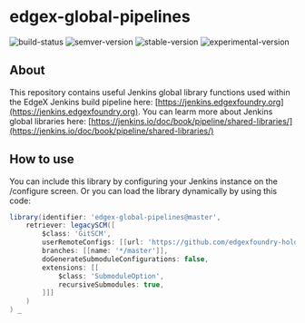 # edgex-global-pipelines

![build-status](https://jenkins.edgexfoundry.org/job/edgexfoundry/job/edgex-global-pipelines/job/master/badge/icon)
![semver-version](https://thread-frosted-protest.glitch.me/r?repo=https://github.com/edgexfoundry/edgex-global-pipelines.git)
![stable-version](https://thread-frosted-protest.glitch.me/t?repo=https://github.com/edgexfoundry/edgex-global-pipelines.git&tag=stable)
![experimental-version](https://thread-frosted-protest.glitch.me/t?repo=https://github.com/edgexfoundry/edgex-global-pipelines.git&tag=experimental)

## About

This repository contains useful Jenkins global library functions used within the EdgeX Jenkins build pipeline here: [https://jenkins.edgexfoundry.org](https://jenkins.edgexfoundry.org). You can learm more about Jenkins global libraries here: [https://jenkins.io/doc/book/pipeline/shared-libraries/](https://jenkins.io/doc/book/pipeline/shared-libraries/)

## How to use

You can include this library by configuring your Jenkins instance on the <jenkins-url>/configure screen. Or you can load the library dynamically by using this code:

```Groovy
library(identifier: 'edgex-global-pipelines@master', 
    retriever: legacySCM([
        $class: 'GitSCM',
        userRemoteConfigs: [[url: 'https://github.com/edgexfoundry-holding/edgex-global-pipelines.git']],
        branches: [[name: '*/master']],
        doGenerateSubmoduleConfigurations: false,
        extensions: [[
            $class: 'SubmoduleOption',
            recursiveSubmodules: true,
        ]]]
    )
) _
```